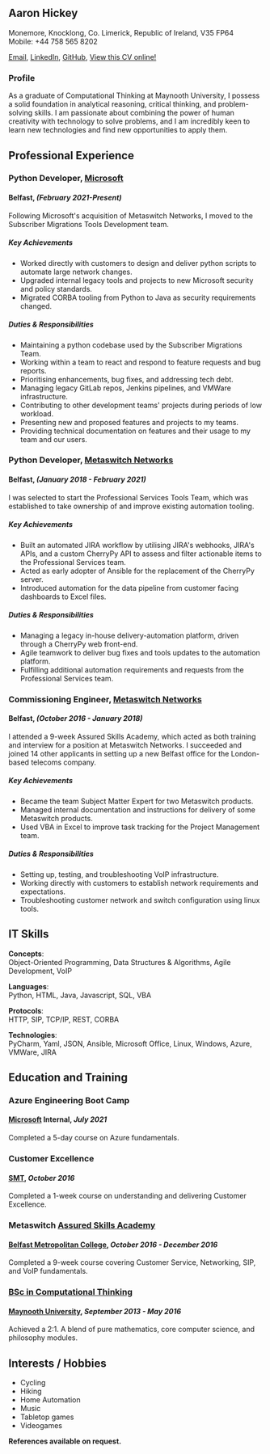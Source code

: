## Aaron Hickey
Monemore, Knocklong, Co. Limerick, Republic of Ireland, V35 FP64\
Mobile: +44 758 565 8202

[Email](mailto:aaronhickeytaylor@gmail.com),
[LinkedIn](https://www.linkedin.com/in/aaronhickey-taylor/),
[GitHub](https://github.com/AHappyTeacup),
[View this CV online!](https://ahappyteacup.github.io/cv/)

### Profile
As a graduate of Computational Thinking at Maynooth University,
I possess a solid foundation in analytical reasoning, critical thinking, and problem-solving skills.
I am passionate about combining the power of human creativity with technology to solve problems,
and  I am incredibly keen to learn new technologies and find new opportunities to apply them.

## Professional Experience

### Python Developer, [Microsoft]
#### Belfast, _(February 2021-Present)_
Following Microsoft's acquisition of Metaswitch Networks, I moved to the Subscriber Migrations Tools Development team.

##### Key Achievements
- Worked directly with customers to design and deliver python scripts to automate large network changes.
- Upgraded internal legacy tools and projects to new Microsoft security and policy standards.
- Migrated CORBA tooling from Python to Java as security requirements changed.

##### Duties & Responsibilities
- Maintaining a python codebase used by the Subscriber Migrations Team.
- Working within a team to react and respond to feature requests and bug reports.
- Prioritising enhancements, bug fixes, and addressing tech debt.
- Managing legacy GitLab repos, Jenkins pipelines, and VMWare infrastructure.
- Contributing to other development teams' projects during periods of low workload.
- Presenting new and proposed features and projects to my teams.
- Providing technical documentation on features and their usage to my team and our users.

### Python Developer, [Metaswitch Networks]
#### Belfast, _(January 2018 - February 2021)_
I was selected to start the Professional Services Tools Team, which was established to take ownership of and improve existing automation tooling.

##### Key Achievements
- Built an automated JIRA workflow by utilising JIRA's webhooks, JIRA's APIs, and a custom CherryPy API to assess and filter actionable items to the Professional Services team.
- Acted as early adopter of Ansible for the replacement of the CherryPy server.
- Introduced automation for the data pipeline from customer facing dashboards to Excel files.

##### Duties & Responsibilities
- Managing a legacy in-house delivery-automation platform, driven through a CherryPy web front-end.
- Agile teamwork to deliver bug fixes and tools updates to the automation platform.
- Fulfilling additional automation requirements and requests from the Professional Services team.

### Commissioning Engineer, [Metaswitch Networks]
#### Belfast, _(October 2016 - January 2018)_
I attended a 9-week Assured Skills Academy, which acted as both training and interview for a position at Metaswitch Networks.
I succeeded and joined 14 other applicants in setting up a new Belfast office for the London-based telecoms company.

##### Key Achievements
- Became the team Subject Matter Expert for two Metaswitch products.
- Managed internal documentation and instructions for delivery of some Metaswitch products.
- Used VBA in Excel to improve task tracking for the Project Management team.

##### Duties & Responsibilities
- Setting up, testing, and troubleshooting VoIP infrastructure.
- Working directly with customers to establish network requirements and expectations.
- Troubleshooting customer network and switch configuration using linux tools.

## IT Skills
**Concepts**:\
Object-Oriented Programming, Data Structures & Algorithms, Agile Development, VoIP

**Languages**:\
Python, HTML, Java, Javascript, SQL, VBA

**Protocols**:\
HTTP, SIP, TCP/IP, REST, CORBA

**Technologies**:\
PyCharm, Yaml, JSON, Ansible, Microsoft Office, Linux, Windows, Azure, VMWare, JIRA

## Education and Training

### Azure Engineering Boot Camp
#### [Microsoft] Internal, _July 2021_
Completed a 5-day course on Azure fundamentals.

### Customer Excellence
#### [SMT](https://smt-solutions.com/), _October 2016_
Completed a 1-week course on understanding and delivering Customer Excellence.

### Metaswitch [Assured Skills Academy]
#### [Belfast Metropolitan College], _October 2016 - December 2016_
Completed a 9-week course covering Customer Service, Networking, SIP, and VoIP fundamentals.

### [BSc in Computational Thinking]
#### [Maynooth University], _September 2013 - May 2016_
Achieved a 2:1. A blend of pure mathematics, core computer science, and philosophy modules.

## Interests / Hobbies
- Cycling
- Hiking
- Home Automation
- Music
- Tabletop games
- Videogames

**References available on request.**

[Assured Skills Academy]: https://www.economy-ni.gov.uk/articles/assured-skills-programme
[BSc in Computational Thinking]: https://www.maynoothuniversity.ie/study-maynooth/undergraduate-studies/courses/bsc-computational-thinking
[Belfast Metropolitan College]: https://www.belfastmet.ac.uk/
[Maynooth University]: https://www.maynoothuniversity.ie/
[Metaswitch Networks]: https://www.metaswitch.com/
[Microsoft]: https://www.microsoft.com/en-ie